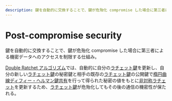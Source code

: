 ```yaml
---
description: 鍵を自動的に交換することで、鍵が危殆化 compromise した場合に第三者による機密データへのアクセスを制限する仕組み。
---
```


# Post-compromise security

鍵を自動的に交換することで、鍵が危殆化 compromise した場合に第三者による機密データへのアクセスを制限する仕組み。

[Double Ratchet アルゴリズム](/cryptography/double-ratchet-algorithm)では、自動的に自分の[ラチェット鍵](/cryptography/double-ratchet-algorithm#ラチェット鍵)を更新し、自分の新しい[ラチェット鍵](/cryptography/double-ratchet-algorithm#ラチェット鍵)の秘密鍵と相手の既存の[ラチェット鍵](/cryptography/double-ratchet-algorithm#ラチェット鍵)の公開鍵で[楕円曲線ディフィー・ヘルマン鍵共有](https://ja.wikipedia.org/wiki/楕円曲線ディフィー・ヘルマン鍵共有)を行って得られた秘密の値をもとに[非対称ラチェット](/cryptography/double-ratchet-algorithm#非対称ラチェット)を更新するため、[ラチェット鍵](/cryptography/double-ratchet-algorithm#ラチェット鍵)が危殆化してもその後の通信の機密性が保たれる。

